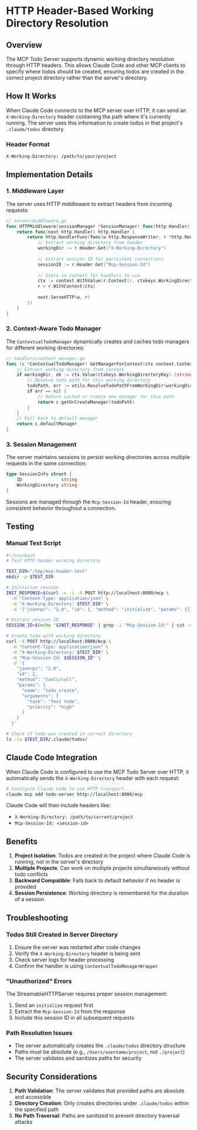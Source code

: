 # HTTP Header-Based Working Directory Resolution

## Overview

The MCP Todo Server supports dynamic working directory resolution through HTTP headers. This allows Claude Code and other MCP clients to specify where todos should be created, ensuring todos are created in the correct project directory rather than the server's directory.

## How It Works

When Claude Code connects to the MCP server over HTTP, it can send an `X-Working-Directory` header containing the path where it's currently running. The server uses this information to create todos in that project's `.claude/todos` directory.

### Header Format

```
X-Working-Directory: /path/to/your/project
```

## Implementation Details

### 1. Middleware Layer

The server uses HTTP middleware to extract headers from incoming requests:

```go
// server/middleware.go
func HTTPMiddleware(sessionManager *SessionManager) func(http.Handler) http.Handler {
    return func(next http.Handler) http.Handler {
        return http.HandlerFunc(func(w http.ResponseWriter, r *http.Request) {
            // Extract working directory from header
            workingDir := r.Header.Get("X-Working-Directory")
            
            // Extract session ID for persistent connections
            sessionID := r.Header.Get("Mcp-Session-Id")
            
            // Store in context for handlers to use
            ctx := context.WithValue(r.Context(), ctxkeys.WorkingDirectoryKey, workingDir)
            r = r.WithContext(ctx)
            
            next.ServeHTTP(w, r)
        })
    }
}
```

### 2. Context-Aware Todo Manager

The `ContextualTodoManager` dynamically creates and caches todo managers for different working directories:

```go
// handlers/context_manager.go
func (c *ContextualTodoManager) GetManagerForContext(ctx context.Context) *core.TodoManager {
    // Extract working directory from context
    if workingDir, ok := ctx.Value(ctxkeys.WorkingDirectoryKey).(string); ok && workingDir != "" {
        // Resolve todo path for this working directory
        todoPath, err := utils.ResolveTodoPathFromWorkingDir(workingDir)
        if err == nil {
            // Return cached or create new manager for this path
            return c.getOrCreateManager(todoPath)
        }
    }
    // Fall back to default manager
    return c.defaultManager
}
```

### 3. Session Management

The server maintains sessions to persist working directories across multiple requests in the same connection:

```go
type SessionInfo struct {
    ID               string
    WorkingDirectory string
}
```

Sessions are managed through the `Mcp-Session-Id` header, ensuring consistent behavior throughout a connection.

## Testing

### Manual Test Script

```bash
#!/bin/bash
# Test HTTP header working directory

TEST_DIR="/tmp/mcp-header-test"
mkdir -p $TEST_DIR

# Initialize session
INIT_RESPONSE=$(curl -s -i -X POST http://localhost:8080/mcp \
  -H "Content-Type: application/json" \
  -H "X-Working-Directory: $TEST_DIR" \
  -d '{"jsonrpc": "2.0", "id": 1, "method": "initialize", "params": {}}')

# Extract session ID
SESSION_ID=$(echo "$INIT_RESPONSE" | grep -i "Mcp-Session-Id:" | cut -d' ' -f2 | tr -d '\r')

# Create todo with working directory
curl -X POST http://localhost:8080/mcp \
  -H "Content-Type: application/json" \
  -H "X-Working-Directory: $TEST_DIR" \
  -H "Mcp-Session-Id: $SESSION_ID" \
  -d '{
    "jsonrpc": "2.0",
    "id": 2,
    "method": "tools/call",
    "params": {
      "name": "todo_create",
      "arguments": {
        "task": "Test todo",
        "priority": "high"
      }
    }
  }'

# Check if todo was created in correct directory
ls -la $TEST_DIR/.claude/todos/
```

## Claude Code Integration

When Claude Code is configured to use the MCP Todo Server over HTTP, it automatically sends the `X-Working-Directory` header with each request:

```bash
# Configure Claude Code to use HTTP transport
claude mcp add todo-server http://localhost:8080/mcp
```

Claude Code will then include headers like:
- `X-Working-Directory: /path/to/current/project`
- `Mcp-Session-Id: <session-id>`

## Benefits

1. **Project Isolation**: Todos are created in the project where Claude Code is running, not in the server's directory
2. **Multiple Projects**: Can work on multiple projects simultaneously without todo conflicts
3. **Backward Compatible**: Falls back to default behavior if no header is provided
4. **Session Persistence**: Working directory is remembered for the duration of a session

## Troubleshooting

### Todos Still Created in Server Directory

1. Ensure the server was restarted after code changes
2. Verify the `X-Working-Directory` header is being sent
3. Check server logs for header processing
4. Confirm the handler is using `ContextualTodoManagerWrapper`

### "Unauthorized" Errors

The StreamableHTTPServer requires proper session management:
1. Send an `initialize` request first
2. Extract the `Mcp-Session-Id` from the response
3. Include this session ID in all subsequent requests

### Path Resolution Issues

- The server automatically creates the `.claude/todos` directory structure
- Paths must be absolute (e.g., `/Users/username/project`, not `./project`)
- The server validates and sanitizes paths for security

## Security Considerations

1. **Path Validation**: The server validates that provided paths are absolute and accessible
2. **Directory Creation**: Only creates directories under `.claude/todos` within the specified path
3. **No Path Traversal**: Paths are sanitized to prevent directory traversal attacks